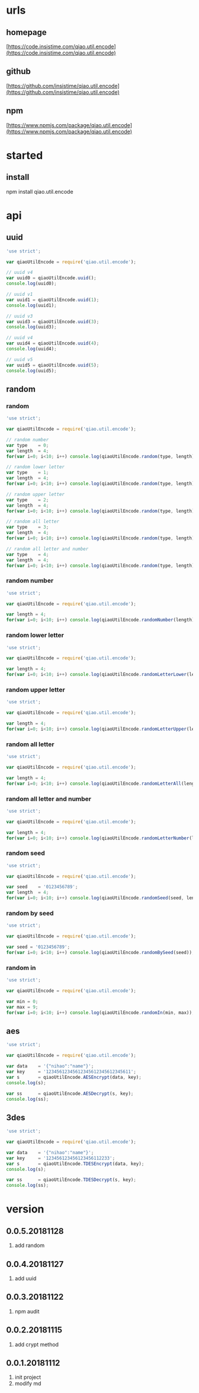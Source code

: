 # urls
## homepage
[https://code.insistime.com/qiao.util.encode](https://code.insistime.com/qiao.util.encode)

## github
[https://github.com/insistime/qiao.util.encode](https://github.com/insistime/qiao.util.encode)

## npm
[https://www.npmjs.com/package/qiao.util.encode](https://www.npmjs.com/package/qiao.util.encode)

# started
## install
npm install qiao.util.encode

# api
## uuid
```javascript
'use strict';

var qiaoUtilEncode = require('qiao.util.encode');

// uuid v4
var uuid0 = qiaoUtilEncode.uuid();
console.log(uuid0);

// uuid v1
var uuid1 = qiaoUtilEncode.uuid(1);
console.log(uuid1);

// uuid v3
var uuid3 = qiaoUtilEncode.uuid(3);
console.log(uuid3);

// uuid v4
var uuid4 = qiaoUtilEncode.uuid(4);
console.log(uuid4);

// uuid v5
var uuid5 = qiaoUtilEncode.uuid(5);
console.log(uuid5);
```

## random
### random
```javascript
'use strict';

var qiaoUtilEncode = require('qiao.util.encode');

// random number
var type	= 0;
var length	= 4;
for(var i=0; i<10; i++) console.log(qiaoUtilEncode.random(type, length));

// random lower letter
var type	= 1;
var length	= 4;
for(var i=0; i<10; i++) console.log(qiaoUtilEncode.random(type, length));

// random upper letter
var type	= 2;
var length	= 4;
for(var i=0; i<10; i++) console.log(qiaoUtilEncode.random(type, length));

// random all letter
var type	= 3;
var length	= 4;
for(var i=0; i<10; i++) console.log(qiaoUtilEncode.random(type, length));

// random all letter and number
var type	= 4;
var length	= 4;
for(var i=0; i<10; i++) console.log(qiaoUtilEncode.random(type, length));
```

### random number
```javascript
'use strict';

var qiaoUtilEncode = require('qiao.util.encode');

var length = 4;
for(var i=0; i<10; i++) console.log(qiaoUtilEncode.randomNumber(length));
```

### random lower letter
```javascript
'use strict';

var qiaoUtilEncode = require('qiao.util.encode');

var length = 4;
for(var i=0; i<10; i++) console.log(qiaoUtilEncode.randomLetterLower(length));
```

### random upper letter
```javascript
'use strict';

var qiaoUtilEncode = require('qiao.util.encode');

var length = 4;
for(var i=0; i<10; i++) console.log(qiaoUtilEncode.randomLetterUpper(length));
```

### random all letter
```javascript
'use strict';

var qiaoUtilEncode = require('qiao.util.encode');

var length = 4;
for(var i=0; i<10; i++) console.log(qiaoUtilEncode.randomLetterAll(length));
```

### random all letter and number
```javascript
'use strict';

var qiaoUtilEncode = require('qiao.util.encode');

var length = 4;
for(var i=0; i<10; i++) console.log(qiaoUtilEncode.randomLetterNumber(length));
```

### random seed
```javascript
'use strict';

var qiaoUtilEncode = require('qiao.util.encode');

var seed	= '0123456789';
var length 	= 4;
for(var i=0; i<10; i++) console.log(qiaoUtilEncode.randomSeed(seed, length));
```

### random by seed
```javascript
'use strict';

var qiaoUtilEncode = require('qiao.util.encode');

var seed = '0123456789';
for(var i=0; i<10; i++) console.log(qiaoUtilEncode.randomBySeed(seed));
```

### random in
```javascript
'use strict';

var qiaoUtilEncode = require('qiao.util.encode');

var min = 0;
var max = 9;
for(var i=0; i<10; i++) console.log(qiaoUtilEncode.randomIn(min, max));
```

## aes
```javascript
'use strict';

var qiaoUtilEncode = require('qiao.util.encode');

var data 	= '{"nihao":"name"}';
var key		= '12345612345612345612345612345611';
var s		= qiaoUtilEncode.AESEncrypt(data, key);
console.log(s);

var ss		= qiaoUtilEncode.AESDecrypt(s, key);
console.log(ss);
```

## 3des
```javascript
'use strict';

var qiaoUtilEncode = require('qiao.util.encode');

var data 	= '{"nihao":"name"}';
var key		= '123456123456123456112233';
var s		= qiaoUtilEncode.TDESEncrypt(data, key);
console.log(s);

var ss		= qiaoUtilEncode.TDESDecrypt(s, key);
console.log(ss);
```

# version
## 0.0.5.20181128
1. add random

## 0.0.4.20181127
1. add uuid

## 0.0.3.20181122
1. npm audit

## 0.0.2.20181115
1. add crypt method

## 0.0.1.20181112
1. init project
2. modify md